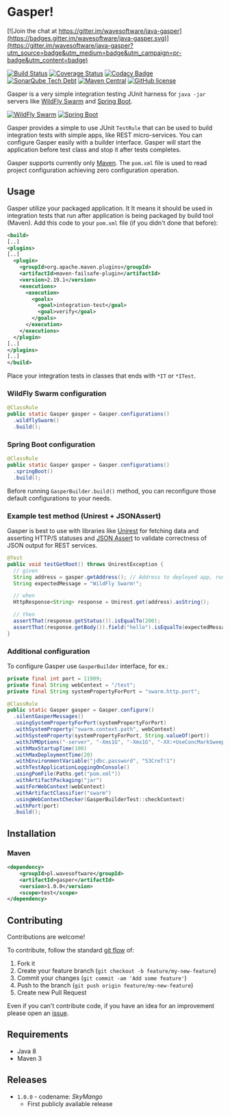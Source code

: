 # Gasper!

[![Join the chat at https://gitter.im/wavesoftware/java-gasper](https://badges.gitter.im/wavesoftware/java-gasper.svg)](https://gitter.im/wavesoftware/java-gasper?utm_source=badge&utm_medium=badge&utm_campaign=pr-badge&utm_content=badge)

[![Build Status](https://travis-ci.org/wavesoftware/java-gasper.svg?branch=develop)](https://travis-ci.org/wavesoftware/java-gasper) [![Coverage Status](https://coveralls.io/repos/github/wavesoftware/java-gasper/badge.svg?branch=develop)](https://coveralls.io/github/wavesoftware/java-gasper?branch=develop) [![Codacy Badge](https://api.codacy.com/project/badge/grade/5c4d1180812e438ebe872f9121ec4368)](https://www.codacy.com/app/krzysztof-suszynski/java-gasper) [![SonarQube Tech Debt](https://img.shields.io/sonar/http/sonar-ro.wavesoftware.pl/pl.wavesoftware:gasper/tech_debt.svg)](https://sonar.wavesoftware.pl/dashboard/index/2858) [![Maven Central](https://img.shields.io/maven-central/v/pl.wavesoftware/gasper.svg)](http://search.maven.org/#search%7Cga%7C1%7Cg%3A%22pl.wavesoftware%22%20AND%20a%3A%22gasper%22) [![GitHub license](https://img.shields.io/github/license/wavesoftware/java-gasper.svg)](https://github.com/wavesoftware/java-gasper/blob/master/LICENSE)

Gasper is a very simple integration testing JUnit harness for `java -jar` servers like [WildFly Swarm](http://wildfly-swarm.io/) and [Spring Boot](http://projects.spring.io/spring-boot/).

[![WildFly Swarm](https://avatars3.githubusercontent.com/u/11523816?v=3&s=100)](http://wildfly-swarm.io/) [![Spring Boot](https://avatars2.githubusercontent.com/u/317776?v=3&s=100)](http://projects.spring.io/spring-boot/)

Gasper provides a simple to use JUnit `TestRule` that can be used to build integration tests with simple apps, like REST micro-services. You can configure Gasper easily with a builder interface. Gasper will start the application before test class and stop it after tests completes.

Gasper supports currently only [Maven](https://maven.apache.org/). The `pom.xml` file is used to read project configuration achieving zero configuration operation.

## Usage


Gasper utilize your packaged application. It It means it should be used in integration tests that run after application is being packaged by build tool (Maven). Add this code to your `pom.xml` file (if you didn't done that before):

```xml
<build>
[..]
<plugins>
[..]
  <plugin>
    <groupId>org.apache.maven.plugins</groupId>
    <artifactId>maven-failsafe-plugin</artifactId>
    <version>2.19.1</version>
    <executions>
      <execution>
        <goals>
          <goal>integration-test</goal>
          <goal>verify</goal>
        </goals>
      </execution>
    </executions>
  </plugin>
[..]
</plugins>
[..]
</build>
```


Place your integration tests in classes that ends with `*IT` or `*ITest`.

### WildFly Swarm configuration

```java
@ClassRule
public static Gasper gasper = Gasper.configurations()
  .wildflySwarm()
  .build();
```

### Spring Boot configuration

```java
@ClassRule
public static Gasper gasper = Gasper.configurations()
  .springBoot()
  .build();
```

Before running `GasperBuilder.build()` method, you can reconfigure those default configurations to your needs.

### Example test method (Unirest + JSONAssert)

Gasper is best to use with libraries like [Unirest](http://unirest.io/java.html) for fetching data and asserting HTTP/S statuses and [JSON Assert](https://github.com/marcingrzejszczak/jsonassert) to validate correctness of JSON output for REST services.

```java
@Test
public void testGetRoot() throws UnirestException {
  // given
  String address = gasper.getAddress(); // Address to deployed app, running live on random port
  String expectedMessage = "WildFly Swarm!";

  // when
  HttpResponse<String> response = Unirest.get(address).asString();

  // then
  assertThat(response.getStatus()).isEqualTo(200);
  assertThat(response.getBody()).field("hello").isEqualTo(expectedMessage); // JSON Assert
}
```

### Additional configuration

To configure Gasper use `GasperBuilder` interface, for ex.:

```java
private final int port = 11909;
private final String webContext = "/test";
private final String systemPropertyForPort = "swarm.http.port";

@ClassRule
public static Gasper gasper = Gasper.configure()
  .silentGasperMessages()
  .usingSystemPropertyForPort(systemPropertyForPort)
  .withSystemProperty("swarm.context.path", webContext)
  .withSystemProperty(systemPropertyForPort, String.valueOf(port))
  .withJVMOptions("-server", "-Xms1G", "-Xmx1G", "-XX:+UseConcMarkSweepGC")
  .withMaxStartupTime(100)
  .withMaxDeploymentTime(20)
  .withEnvironmentVariable("jdbc.password", "S3CreT!1")
  .withTestApplicationLoggingOnConsole()
  .usingPomFile(Paths.get("pom.xml"))
  .withArtifactPackaging("jar")
  .waitForWebContext(webContext)
  .withArtifactClassifier("swarm")
  .usingWebContextChecker(GasperBuilderTest::checkContext)
  .withPort(port)
  .build();
```

## Installation

### Maven

```xml
<dependency>
    <groupId>pl.wavesoftware</groupId>
    <artifactId>gasper</artifactId>
    <version>1.0.0</version>
    <scope>test</scope>
</dependency>
```

## Contributing

Contributions are welcome!

To contribute, follow the standard [git flow](http://danielkummer.github.io/git-flow-cheatsheet/) of:

1. Fork it
1. Create your feature branch (`git checkout -b feature/my-new-feature`)
1. Commit your changes (`git commit -am 'Add some feature'`)
1. Push to the branch (`git push origin feature/my-new-feature`)
1. Create new Pull Request

Even if you can't contribute code, if you have an idea for an improvement please open an [issue](https://github.com/wavesoftware/java-gasper/issues).

## Requirements

* Java 8
* Maven 3

## Releases

* `1.0.0` - codename: *SkyMango*
	* First publicly available release
